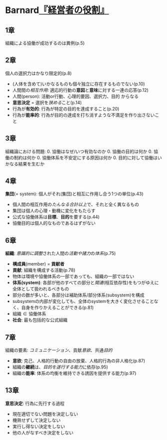 # Barnard[『経営者の役割』](urn:isbn:4478320020)

## 1章
組織による協働が成功するのは異例(p.5)

## 2章
個人の選択力はかなり限定的(p.8)
- (人体を含めて)いかなるものも個々独立に存在するものでない(p.10)
- 人間間の*相互作用*: 適応的行動の**意図**と**意味**に対する一連の応答(p.12)
- 人間(person): 活動or行動、心理的要因、選択力、目的 からなる
- **意思決定** = 選択を*狭める*こと(p.14)
- 行為が**有効的**: 行為が特定の目的を達成すること(p.20)
- 行為が**能率的**: 行為が目的の達成を打ち消すような不満足を作り出さないこと

## 3章
組織論における問題:
0. 協働はなぜ/いつ有効なのか
0. 協働の目的は何か
0. 協働の制約は何か
0. 協働体系を不安定にする原因は何か
0. 目的に対して協働はいかなる結果を生むか

## 4章
**集団**(= system): 個人がそれ(集団)と相互に作用し合う1つの単位(p.43)
- 個人間の相互作用の*たんなる合計以上*で、それと全く異なるもの
- 集団は個人の心理・動機に変化をもたらす
- 公式な協働体系は**目標**、**目的**を要する(p.44)
- 協働目的は個人的なものであるはずがない

## 6章
**組織**: *意識的に調整*された人間の*活動や諸力*の*体系*(p.75)
- **構成員**(member) = **貢献者**
- **貢献**: 組織を構成する活動(p.78)
- 物体は環境や協働体系の一部であっても、組織の一部ではない
- **体系(system)**: 各部が他のすべての部分と*関連*(相互依存性)をもつがゆえに全体として扱われるべきもの
- 部分の数が多いと、各部分は補助体系/部分体系(subsystem)を構成
- subsystemの内部が変化しても、全体のsystemを大きく変化させることなく、自身を作りかえることができる(p.81)
- $\text{組織} \in \text{協働体系}$
- **社会**: 最も包括的な公式組織

## 7章
組織の要素: *コミュニケーション*、貢献*意欲*、共通*目的*
- **意欲**: 克己、人格的行動の自由の放棄、人格的行為の非人格化(p.87)
- 組織の**継続**は、*目的を遂行する能力*に依存(p.95)
- 組織の**能率**: 体系の均衡を維持できる誘因を提供する能力(p.97)

## 13章
**意思決定**: 行為に先行する過程
- 現在適切でない問題を決定しない
- 機熟せずして決定しない
- 実行し得ない決定をしない
- 他の人がなすべき決定をしない
